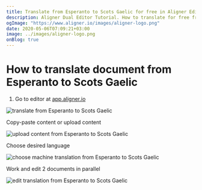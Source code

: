 ```yaml
---
title: Translate from Esperanto to Scots Gaelic for free in Aligner Editor
description: Aligner Dual Editor Tutorial. How to translate for free from Esperanto to Scots Gaelic. Aligner is multilingual document management platform. 
ogImage: "https://www.aligner.io/images/aligner-logo.png"
date: 2020-05-06T07:09:21+03:00
image: ../images/aligner-logo.png
onBlog: true
---
```


# How to translate document from Esperanto to Scots Gaelic

1. Go to editor at [app.aligner.io](https://app.aligner.io "Aligner App web page")

![translate from Esperanto to Scots Gaelic](../aligner-blank-editor.png "translate from Esperanto to Scots Gaelic")

Copy-paste content or upload content

![upload content from Esperanto to Scots Gaelic](../aligner-uploaded-document.png "upload content from Esperanto to Scots Gaelic")

Choose desired language

![choose machine translation from Esperanto to Scots Gaelic](../aligner-language-dropdown.png "choose machine translation from Esperanto to Scots Gaelic")

Work and edit 2 documents in parallel

![edit translation from Esperanto to Scots Gaelic](../aligner-double-sitded-editor.png "edit translation from Esperanto to Scots Gaelic")

